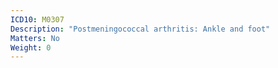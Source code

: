 ```yaml
---
ICD10: M0307
Description: "Postmeningococcal arthritis: Ankle and foot"
Matters: No
Weight: 0
---
```


